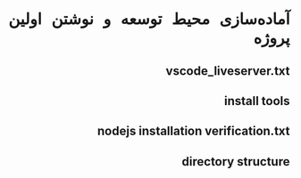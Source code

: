 <div dir="rtl" style="text-align:justify;">

# آماده‌سازی محیط توسعه و نوشتن اولین پروژه

## vscode_liveserver.txt
## install tools
## nodejs installation verification.txt
## directory structure

</div>